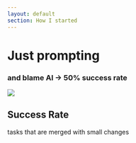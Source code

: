 ```yaml
---
layout: default
section: How I started
---
```


# Just prompting
### and blame AI → 50% success rate

<div class="mt-8 flex justify-between">
    <div>
        <img class="h-90" src="/journey.1.jpeg">
    </div>
    <div class="flex flex-col items-center justify-center w-60 text-center">
        <h2>Success Rate</h2>
        tasks that are merged with small changes
    </div>
</div>
